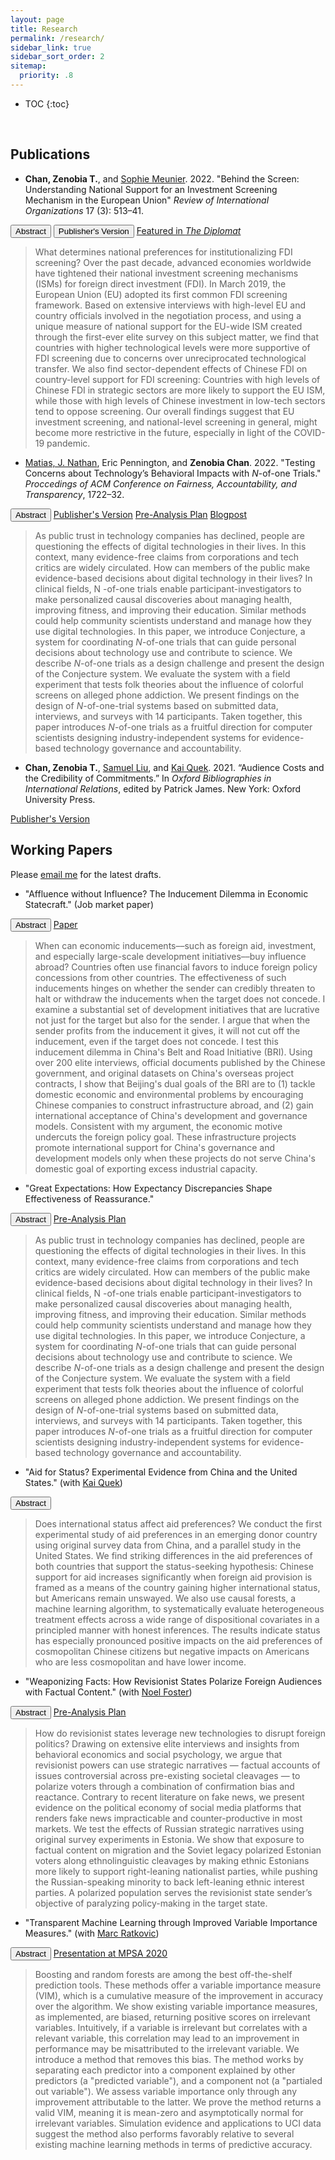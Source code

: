 ```yaml
---
layout: page
title: Research
permalink: /research/
sidebar_link: true
sidebar_sort_order: 2
sitemap:
  priority: .8
---
```


* TOC
{:toc}
<p>&nbsp;</p>


## Publications

* **Chan, Zenobia T.**, and <a href="https://scholar.princeton.edu/smeunier/home" target="_blank">Sophie Meunier</a>. 2022. "Behind the Screen: Understanding National Support for an Investment Screening Mechanism in the European Union" _Review of International Organizations_ 17 (3): 513–41.

<button type="button" class="button" data-toggle="collapse" data-target="behindTheScreen">Abstract</button>
<button name="button" class="button" onclick="https://doi.org/10.1007/s11558-021-09436-y">Publisher's Version</button>
<a href="https://thediplomat.com/2021/04/think-the-eu-isnt-acting-on-china-look-closer/" target="_blank" class="button">Featured in <i>The Diplomat</i></a>
</div><div id="behindTheScreen" class="collapse">
    <blockquote>What determines national preferences for institutionalizing FDI screening? Over the past decade, advanced economies worldwide have tightened their national investment screening mechanisms (ISMs) for foreign direct investment (FDI). In March 2019, the European Union (EU) adopted its first common FDI screening framework. Based on extensive interviews with high-level EU and country officials involved in the negotiation process, and using a unique measure of national support for the EU-wide ISM created through the first-ever elite survey on this subject matter, we find that countries with higher technological levels were more supportive of FDI screening due to concerns over unreciprocated technological transfer. We also find sector-dependent effects of Chinese FDI on country-level support for FDI screening: Countries with high levels of Chinese FDI in strategic sectors are more likely to support the EU ISM, while those with high levels of Chinese investment in low-tech sectors tend to oppose screening. Our overall findings suggest that EU investment screening, and national-level screening in general, might become more restrictive in the future, especially in light of the COVID-19 pandemic.</blockquote>
</div>


* <a href="https://natematias.com/" target="_blank">Matias, J. Nathan</a>, Eric Pennington, and **Zenobia Chan**. 2022. "Testing Concerns about Technology’s Behavioral Impacts with <i>N</i>-of-one Trials." _Proccedings of ACM Conference on Fairness, Accountability, and Transparency_, 1722–32. 

<button type="button" class="button" data-toggle="collapse" data-target="nOfOne">Abstract</button>
<a href="https://doi.org/10.1145/3531146.3533227" target="_blank" class="button">Publisher's Version</a>
<a href="https://osf.io/tn6x4/" target="_blank" class="button">Pre-Analysis Plan</a>
<a href="https://citizensandtech.org/conjecture/" target="_blank" class="button">Blogpost</a>
</div><div id="nOfOne" class="collapse">
    <blockquote>As public trust in technology companies has declined, people are questioning the effects of digital technologies in their lives. In this context, many evidence-free claims from corporations and tech critics are widely circulated. How can members of the public make evidence-based decisions about digital technology in their lives? In clinical fields, N -of-one trials enable participant-investigators to make personalized causal discoveries about managing health, improving fitness, and improving their education. Similar methods could help community scientists understand and manage how they use digital technologies. In this paper, we introduce Conjecture, a system for coordinating <i>N</i>-of-one trials that can guide personal decisions about technology use and contribute to science. We describe <i>N</i>-of-one trials as a design challenge and present the design of the Conjecture system. We evaluate the system with a field experiment that tests folk theories about the influence of colorful screens on alleged phone addiction. We present findings on the design of <i>N</i>-of-one-trial systems based on submitted data, interviews, and surveys with 14 participants. Taken together, this paper introduces <i>N</i>-of-one trials as a fruitful direction for computer scientists designing industry-independent systems for evidence-based technology governance and accountability.</blockquote>
</div>



* **Chan, Zenobia T.**, <a href="https://government.cornell.edu/samuel-liu" target="_blank">Samuel Liu</a>, and <a href="https://ppaweb.hku.hk/f/quek" target="_blank">Kai Quek</a>. 2021. “Audience Costs and the Credibility of Commitments.” In _Oxford Bibliographies in International Relations_, edited by Patrick James. New York: Oxford University Press.

<a href="https://doi.org/10.1093/OBO/9780199743292-0305" target="_blank" class="button">Publisher's Version</a>



## Working Papers

Please <a href="mailto:zeno@princeton.edu" target="_blank">email me</a> for the latest drafts.

* "Affluence without Influence? The Inducement Dilemma in Economic Statecraft." (Job market paper)

<button type="button" class="button" data-toggle="collapse" data-target="affluenceWithoutInfluence">Abstract</button>
<a href="https://j.mp/zChan" target="_blank" class="button">Paper</a>
</div><div id="affluenceWithoutInfluence" class="collapse">
    <blockquote>When can economic inducements––such as foreign aid, investment, and especially large-scale development initiatives––buy influence abroad? Countries often use financial favors to induce foreign policy concessions from other countries. The effectiveness of such inducements hinges on whether the sender can credibly threaten to halt or withdraw the inducements when the target does not concede. I examine a substantial set of development initiatives that are lucrative not just for the target but also for the sender. I argue that when the sender profits from the inducement it gives, it will not cut off the inducement, even if the target does not concede. I test this inducement dilemma in China's Belt and Road Initiative (BRI). Using over 200 elite interviews, official documents published by the Chinese government, and original datasets on China's overseas project contracts, I show that Beijing's dual goals of the BRI are to (1) tackle domestic economic and environmental problems by encouraging Chinese companies to construct infrastructure abroad, and (2) gain international acceptance of China's development and governance models. Consistent with my argument, the economic motive undercuts the foreign policy goal. These infrastructure projects promote international support for China's governance and development models only when these projects do not serve China's domestic goal of exporting excess industrial capacity.</blockquote>
</div>


* "Great Expectations: How Expectancy Discrepancies Shape Effectiveness of Reassurance."

<button type="button" class="button" data-toggle="collapse" data-target="greatExpectations">Abstract</button>
<a href="https://osf.io/45ye8/" target="_blank" class="button">Pre-Analysis Plan</a>
</div><div id="greatExpectations" class="collapse">
    <blockquote>As public trust in technology companies has declined, people are questioning the effects of digital technologies in their lives. In this context, many evidence-free claims from corporations and tech critics are widely circulated. How can members of the public make evidence-based decisions about digital technology in their lives? In clinical fields, N -of-one trials enable participant-investigators to make personalized causal discoveries about managing health, improving fitness, and improving their education. Similar methods could help community scientists understand and manage how they use digital technologies. In this paper, we introduce Conjecture, a system for coordinating <i>N</i>-of-one trials that can guide personal decisions about technology use and contribute to science. We describe <i>N</i>-of-one trials as a design challenge and present the design of the Conjecture system. We evaluate the system with a field experiment that tests folk theories about the influence of colorful screens on alleged phone addiction. We present findings on the design of <i>N</i>-of-one-trial systems based on submitted data, interviews, and surveys with 14 participants. Taken together, this paper introduces <i>N</i>-of-one trials as a fruitful direction for computer scientists designing industry-independent systems for evidence-based technology governance and accountability.</blockquote>
</div>


* "Aid for Status? Experimental Evidence from China and the United States." (with <a href="https://ppaweb.hku.hk/f/quek" target="_blank">Kai Quek</a>)

<button type="button" class="button" data-toggle="collapse" data-target="aidForStatus">Abstract</button>
</div><div id="aidForStatus" class="collapse">
    <blockquote>Does international status affect aid preferences? We conduct the first experimental study of aid preferences in an emerging donor country using original survey data from China, and a parallel study in the United States. We find striking differences in the aid preferences of both countries that support the status-seeking hypothesis: Chinese support for aid increases significantly when foreign aid provision is framed as a means of the country gaining higher international status, but Americans remain unswayed. We also use causal forests, a machine learning algorithm, to systematically evaluate heterogeneous treatment effects across a wide range of dispositional covariates in a principled manner with honest inferences. The results indicate status has especially pronounced positive impacts on the aid preferences of cosmopolitan Chinese citizens but negative impacts on Americans who are less cosmopolitan and have lower income.</blockquote>
</div>



* "Weaponizing Facts: How Revisionist States Polarize Foreign Audiences with Factual Content." (with <a href="https://www.noelfoster.com/" target="_blank">Noel Foster</a>)

<button type="button" class="button" data-toggle="collapse" data-target="weaponizingFacts">Abstract</button>
<a href="https://osf.io/b56md/" target="_blank" class="button">Pre-Analysis Plan</a>
</div><div id="weaponizingFacts" class="collapse">
    <blockquote>How do revisionist states leverage new technologies to disrupt foreign politics? Drawing on extensive elite interviews and insights from behavioral economics and social psychology, we argue that revisionist powers can use strategic narratives — factual accounts of issues controversial across pre-existing societal cleavages — to polarize voters through a combination of confirmation bias and reactance. Contrary to recent literature on fake news, we present evidence on the political economy of social media platforms that renders fake news impracticable and counter-productive in most markets. We test the effects of Russian strategic narratives using original survey experiments in Estonia. We show that exposure to factual content on migration and the Soviet legacy polarized Estonian voters along ethnolinguistic cleavages by making ethnic Estonians more likely to support right-leaning nationalist parties, while pushing the Russian-speaking minority to back left-leaning ethnic interest parties. A polarized population serves the revisionist state sender’s objective of paralyzing policy-making in the target state.</blockquote>
</div>



* "Transparent Machine Learning through Improved Variable Importance Measures." (with <a href="https://scholar.princeton.edu/ratkovic/home" target="_blank">Marc Ratkovic</a>)

<button type="button" class="button" data-toggle="collapse" data-target="vim">Abstract</button>
<a href="https://youtu.be/44u5qYwUL-U" target="_blank" class="button">Presentation at MPSA 2020</a>
</div><div id="vim" class="collapse">
    <blockquote>Boosting and random forests are among the best off-the-shelf prediction tools. These methods offer a variable importance measure (VIM), which is a cumulative measure of the improvement in accuracy over the algorithm.  We show existing variable importance measures, as implemented, are biased, returning positive scores on irrelevant variables.  Intuitively, if a variable is irrelevant but correlates with a relevant variable, this correlation may lead to an improvement in performance may be misattributed to the irrelevant variable.   We introduce a method that removes this bias.  The method works by separating each predictor into a component explained by other predictors (a "predicted variable"), and a component not (a "partialed out variable").  We assess variable importance only through any improvement attributable to the latter.  We prove the method returns a valid VIM, meaning it is mean-zero  and asymptotically normal for irrelevant variables.  Simulation evidence and applications to UCI data suggest the method also performs favorably relative to several existing machine learning methods in terms of predictive accuracy.</blockquote>
</div>

